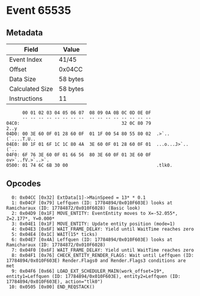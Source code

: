 # Event 65535

## Metadata

| Field           | Value    |
|-----------------|----------|
| Event Index     | 41/45    |
| Offset          | 0x04CC   |
| Data Size       | 58 bytes |
| Calculated Size | 58 bytes |
| Instructions    | 11       |

```
      00 01 02 03 04 05 06 07  08 09 0A 0B 0C 0D 0E 0F
      -- -- -- -- -- -- -- --  -- -- -- -- -- -- -- --
04C0:                                      32 0C 80 79              2..y
04D0: 00 3E 60 0F 01 28 60 0F  01 1F 00 54 80 55 80 02  .>`..(`....T.U..
04E0: 80 1F 01 6F 1C 1C 80 4A  3E 60 0F 01 28 60 0F 01  ...o...J>`..(`..
04F0: 6F 76 3E 60 0F 01 66 56  80 3E 60 0F 01 3E 60 0F  ov>`..fV.>`..>`.
0500: 01 74 6C 6B 30 00                                 .tlk0.          
```

## Opcodes

```
  0: 0x04CC [0x32] ExtData[1]->MainSpeed = 13* * 0.1
  1: 0x04CF [0x79] Leffquen (ID: 17784894/0x010F603E) looks at Ramicharaux (ID: 17784872/0x010F6028) (Basic look)
  2: 0x04D9 [0x1F] MOVE_ENTITY: EventEntity moves to X=-52.055*, Z=2.177*, Y=0.000*
  3: 0x04E1 [0x1F] MOVE_ENTITY: Update entity position (mode=1)
  4: 0x04E3 [0x6F] WAIT_FRAME_DELAY: Yield until WaitTime reaches zero
  5: 0x04E4 [0x1C] WAIT(15* ticks)
  6: 0x04E7 [0x4A] Leffquen (ID: 17784894/0x010F603E) looks at Ramicharaux (ID: 17784872/0x010F6028)
  7: 0x04F0 [0x6F] WAIT_FRAME_DELAY: Yield until WaitTime reaches zero
  8: 0x04F1 [0x76] CHECK_ENTITY_RENDER_FLAGS: Wait until Leffquen (ID: 17784894/0x010F603E) Render.Flags0 and Render.Flags3 conditions are met
  9: 0x04F6 [0x66] LOAD_EXT_SCHEDULER_MAIN(work_offset=19*, entity1=Leffquen (ID: 17784894/0x010F603E), entity2=Leffquen (ID: 17784894/0x010F603E), action="tlk0")
 10: 0x0505 [0x00] END_REQSTACK()
```

